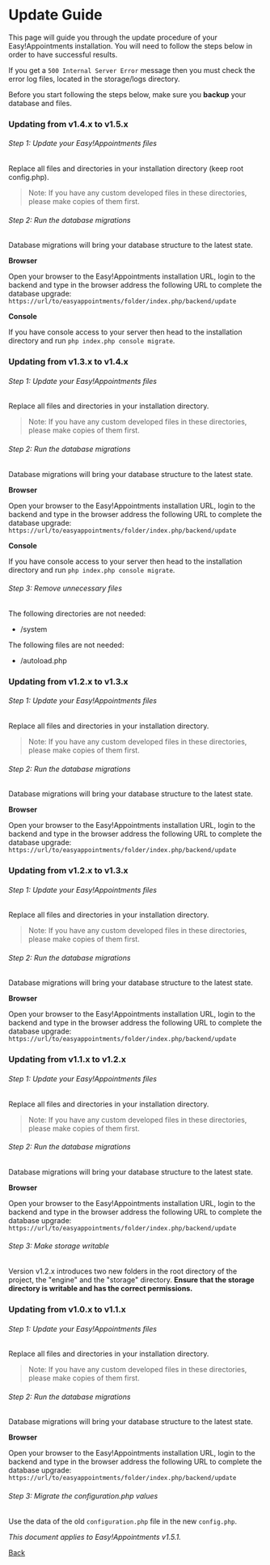 # Update Guide

This page will guide you through the update procedure of your Easy!Appointments installation. You will need to follow the steps below in order to have successful results.

If you get a `500 Internal Server Error` message then you must check the error log files, located in the storage/logs directory.

Before you start following the steps below, make sure you **backup** your database and files. 

### Updating from v1.4.x to v1.5.x

###### Step 1: Update your Easy!Appointments files

Replace all files and directories in your installation directory (keep root config.php).

> Note: If you have any custom developed files in these directories, please make copies of them first.

###### Step 2: Run the database migrations

Database migrations will bring your database structure to the latest state.

**Browser**

Open your browser to the Easy!Appointments installation URL, login to the backend and type in the browser address the following URL to complete the database upgrade: `https://url/to/easyappointments/folder/index.php/backend/update`

**Console**

If you have console access to your server then head to the installation directory and run `php index.php console migrate`.


### Updating from v1.3.x to v1.4.x

###### Step 1: Update your Easy!Appointments files 

Replace all files and directories in your installation directory.

> Note: If you have any custom developed files in these directories, please make copies of them first.
        
###### Step 2: Run the database migrations 

Database migrations will bring your database structure to the latest state.

**Browser**

Open your browser to the Easy!Appointments installation URL, login to the backend and type in the browser address the following URL to complete the database upgrade: `https://url/to/easyappointments/folder/index.php/backend/update`

**Console**

If you have console access to your server then head to the installation directory and run `php index.php console migrate`.

###### Step 3: Remove unnecessary files 

The following directories are not needed: 

* /system

The following files are not needed:

* /autoload.php 

 
### Updating from v1.2.x to v1.3.x

###### Step 1: Update your Easy!Appointments files 

Replace all files and directories in your installation directory.

> Note: If you have any custom developed files in these directories, please make copies of them first.
        
###### Step 2: Run the database migrations 

Database migrations will bring your database structure to the latest state.

**Browser**

Open your browser to the Easy!Appointments installation URL, login to the backend and type in the browser address the following URL to complete the database upgrade: `https://url/to/easyappointments/folder/index.php/backend/update`


### Updating from v1.2.x to v1.3.x

###### Step 1: Update your Easy!Appointments files 

Replace all files and directories in your installation directory.

> Note: If you have any custom developed files in these directories, please make copies of them first.
        
###### Step 2: Run the database migrations 

Database migrations will bring your database structure to the latest state.

**Browser**

Open your browser to the Easy!Appointments installation URL, login to the backend and type in the browser address the following URL to complete the database upgrade: `https://url/to/easyappointments/folder/index.php/backend/update`

### Updating from v1.1.x to v1.2.x 

###### Step 1: Update your Easy!Appointments files 

Replace all files and directories in your installation directory.

> Note: If you have any custom developed files in these directories, please make copies of them first.
        
###### Step 2: Run the database migrations 

Database migrations will bring your database structure to the latest state.

**Browser**

Open your browser to the Easy!Appointments installation URL, login to the backend and type in the browser address the following URL to complete the database upgrade: `https://url/to/easyappointments/folder/index.php/backend/update`

###### Step 3: Make storage writable 

Version v1.2.x introduces two new folders in the root directory of the project, the "engine" and the "storage" directory. **Ensure that the storage directory is writable and has the correct permissions.**

### Updating from v1.0.x to v1.1.x

###### Step 1: Update your Easy!Appointments files 

Replace all files and directories in your installation directory.

> Note: If you have any custom developed files in these directories, please make copies of them first.
        
###### Step 2: Run the database migrations 

Database migrations will bring your database structure to the latest state.

**Browser**

Open your browser to the Easy!Appointments installation URL, login to the backend and type in the browser address the following URL to complete the database upgrade: `https://url/to/easyappointments/folder/index.php/backend/update`

###### Step 3: Migrate the configuration.php values

Use the data of the old `configuration.php` file in the new `config.php`. 

*This document applies to Easy!Appointments v1.5.1.*

[Back](readme.md)
